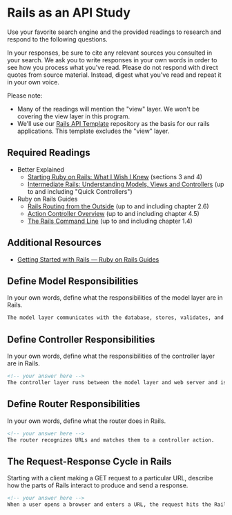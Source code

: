 # Rails as an API Study

Use your favorite search engine and the provided readings to research and
respond to the following questions.

In your responses, be sure to cite any relevant sources you consulted in your
search. We ask you to write responses in your own words in order to see how you
process what you've read. Please do not respond with direct quotes from source
material. Instead, digest what you've read and repeat it in your own voice.

Please note:

-   Many of the readings will mention the "view" layer. We won't be covering the
    view layer in this program.
-   We'll use our [Rails API Template](https://github.com/ga-wdi-boston/rails-api-template)
    repository as the basis for our rails applications.
    This template excludes the "view" layer.

## Required Readings

-   Better Explained
    -   [Starting Ruby on Rails: What I Wish I Knew](http://betterexplained.com/articles/starting-ruby-on-rails-what-i-wish-i-knew/)
        (sections 3 and 4)
    -   [Intermediate Rails: Understanding Models, Views and Controllers](http://betterexplained.com/articles/intermediate-rails-understanding-models-views-and-controllers/)
        (up to and including "Quick Controllers")
-   Ruby on Rails Guides
    -   [Rails Routing from the Outside](http://guides.rubyonrails.org/routing.html)
        (up to and including chapter 2.6)
    -   [Action Controller Overview](http://guides.rubyonrails.org/action_controller_overview.html)
        (up to and including chapter 4.5)
    -   [The Rails Command Line](http://guides.rubyonrails.org/command_line.html)
        (up to and including chapter 1.4)

## Additional Resources

-   [Getting Started with Rails — Ruby on Rails Guides](http://guides.rubyonrails.org/getting_started.html)

## Define Model Responsibilities

In your own words, define what the responsibilities of the model layer are in
Rails.

```md
The model layer communicates with the database, stores, validates, and retrieves data.
```

## Define Controller Responsibilities

In your own words, define what the responsibilities of the controller layer are
in Rails.

```md
<!-- your answer here -->
The controller layer runs between the model layer and web server and is responsible for giving orders to them.
```

## Define Router Responsibilities

In your own words, define what the router does in Rails.

```md
<!-- your answer here -->
The router recognizes URLs and matches them to a controller action.
```

## The Request-Response Cycle in Rails

Starting with a client making a GET request to a particular URL, describe how
the parts of Rails interact to produce and send a response.

```md
<!-- your answer here -->
When a user opens a browser and enters a URL, the request hits the Rails router which maps the URL to a controller and action to handle the request. The controller then asks the model to retrieve information from the database. Once the model returns the information back to the controller, the controller passes the data to the view which renders the page.
```
